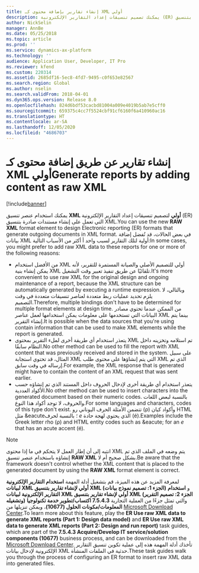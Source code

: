 ```yaml
---
title: إنشاء تقارير بإضافة محتوى كـ XML أولي
description: يمكنك تصميم تنسيقات إعداد التقارير الإلكترونية (ER) لإنشاء مستندات صادرة بتنسيق XML.
author: NickSelin
manager: AnnBe
ms.date: 05/25/2018
ms.topic: article
ms.prod: ''
ms.service: dynamics-ax-platform
ms.technology: ''
audience: Application User, Developer, IT Pro
ms.reviewer: kfend
ms.custom: 220314
ms.assetid: 2685df16-5ec8-4fd7-9495-c0f653e82567
ms.search.region: Global
ms.author: nselin
ms.search.validFrom: 2018-04-01
ms.dyn365.ops.version: Release 8.0
ms.openlocfilehash: 824d6bdf53cacbd81004a009e4019b5ab7e5cff0
ms.sourcegitcommit: 659375c4cc7f5524cbf91cf6160f6a410960ac16
ms.translationtype: HT
ms.contentlocale: ar-SA
ms.lasthandoff: 12/05/2020
ms.locfileid: "4686703"
---
```

# <a name="generate-reports-by-adding-content-as-raw-xml"></a><span data-ttu-id="30e6d-103">إنشاء تقارير عن طريق إضافة محتوى كـ XML أولي</span><span class="sxs-lookup"><span data-stu-id="30e6d-103">Generate reports by adding content as raw XML</span></span>

[!include[banner](../includes/banner.md)]

<span data-ttu-id="30e6d-104">يمكنك استخدام عنصر تنسيق **XML أولي** لتصميم تنسيقات إعداد التقارير الإلكترونية (ER) التي تعمل على إنشاء مستندات صادرة بتنسيق XML.</span><span class="sxs-lookup"><span data-stu-id="30e6d-104">You can use the new **RAW XML** format element to design Electronic reporting (ER) formats that generate outgoing documents in XML format.</span></span> <span data-ttu-id="30e6d-105">في بعض الحالات، قد تُفضل إضافة بيانات XML أولية لتلك التقارير لسبب واحد أ أكثر من الأسباب التالية:</span><span class="sxs-lookup"><span data-stu-id="30e6d-105">In some cases, you might prefer to add raw XML data to these reports for one or more of the following reasons:</span></span>

- <span data-ttu-id="30e6d-106">من الأفضل استخدام XML أولي للتصميم الأصلي والصيانة المستمرة للتقرير، لأنه يمكن إنشاء بنية XML تلقائيًا عن طريق تنفيذ تعبير وقت التشغيل.</span><span class="sxs-lookup"><span data-stu-id="30e6d-106">It's more convenient to use raw XML for the original design and ongoing maintenance of a report, because the XML structure can be automatically generated by executing a runtime expression.</span></span> <span data-ttu-id="30e6d-107">وبالتالي، لا يلزم تحديد عمليات ربط متعددة لعناصر تنسيقات متعددة في وقت التصميم.</span><span class="sxs-lookup"><span data-stu-id="30e6d-107">Therefore, multiple bindings don't have to be determined for multiple format elements at design time.</span></span> <span data-ttu-id="30e6d-108">من الممكن عندما تحتوي مصادر البيانات التي تستخدمها على معلومات يمكن استخدامها لعمل عناصر XML بينما يتم إنشاء التقرير.</span><span class="sxs-lookup"><span data-stu-id="30e6d-108">It is possible when the data sources that you're using contain information that can be used to make XML elements while the report is generated.</span></span>
- <span data-ttu-id="30e6d-109">يتعذر استخدام أي طريقة أخرى لملء التقرير بمحتوى XML تم استلامه وتخزينه داخل النظام سابقًا.</span><span class="sxs-lookup"><span data-stu-id="30e6d-109">No other method can be used to fill the report with XML content that was previously received and stored in the system.</span></span> <span data-ttu-id="30e6d-110">على سبيل المثال، قد تحتوي استجابة XML التي يتم إنشاؤها على محتوى طلب XML الذي تم إرساله في وقت سابق.</span><span class="sxs-lookup"><span data-stu-id="30e6d-110">For example, the XML response that is generated might have to contain the content of an XML request that was sent earlier.</span></span>
- <span data-ttu-id="30e6d-111">يتعذر استخدام أي طريقة أخرى لإدخال الحروف داخل المستند الذي تم إنشاؤه حسب الأكواد العددية.</span><span class="sxs-lookup"><span data-stu-id="30e6d-111">No other method can be used to insert characters into the generated document based on their numeric codes.</span></span> <span data-ttu-id="30e6d-112">بالنسبة لبعض اللغات والحروف، لا توجد أكواد هذا النوع.</span><span class="sxs-lookup"><span data-stu-id="30e6d-112">For some languages and characters, codes of this type don't exist.</span></span> <span data-ttu-id="30e6d-113">تتضمن الأمثلة الحرف اليوناني رو (ρ) وأكواد كيان HTML مثل  \&eacute؛ بالنسبة لحرف *e* الذي يحتوي لهجة حادة (é).</span><span class="sxs-lookup"><span data-stu-id="30e6d-113">Examples include the Greek letter rho (ρ) and HTML entity codes such as \&eacute; for an *e* that has an acute accent (é).</span></span>

> [!NOTE]
> <span data-ttu-id="30e6d-114">انتبه إلى أن إطار العمل لا يتحكم في ما إذا محتوى XML يتم وضعه في الملف الذي تم إنشاؤه باستخدام عنصر تنسيق  **RAW XML** بشكل صحيح أم لا.</span><span class="sxs-lookup"><span data-stu-id="30e6d-114">Be aware that the framework doesn't control whether the XML content that is placed to the generated document by using the **RAW XML** format element is correct.</span></span>

<span data-ttu-id="30e6d-115">لمعرفة المزيد عن هذه الميزة، قم بتشغيل أدلة المهمة **استخدام التقارير الإلكترونية لبيانات XML أولي لإنشاء تقارير بتنسيق XML (الجزء 1: تصميم نموذج بيانات)‎** و **استخدام التقارير الإلكترونية لبيانات XML أولي لإنشاء تقارير بتنسيق XML (الجزء 2: تصميم التقرير وتشغيله)** والتي تمثل جزءًا من العملية التجارية **7.5.4.3 اكتساب/تطوير خدمة تكنولوجيا المعلومات/مكونات الحلول (10677)‬**، ويمكن تنزيلها من [Microsoft Download Center](https://go.microsoft.com/fwlink/?linkid=874684).</span><span class="sxs-lookup"><span data-stu-id="30e6d-115">To learn more about this feature, play the **ER Use raw XML data to generate XML reports (Part 1: Design data model)** and **ER Use raw XML data to generate XML reports (Part 2: Design and run report)** task guides, which are part of the **7.5.4.3 Acquire/Develop IT service/solution components (10677)** business process, and can be downloaded from the [Microsoft Download Center](https://go.microsoft.com/fwlink/?linkid=874684).</span></span> <span data-ttu-id="30e6d-116">تأخذك أدلة المهمة هذه إلى عملية تكوين تنسيق التقارير الإلكترونية لإدخال بيانات XML حدثية في الملفات المنشأة.</span><span class="sxs-lookup"><span data-stu-id="30e6d-116">These task guides walk you through the process of configuring an ER format to insert raw XML data into generated files.</span></span>

